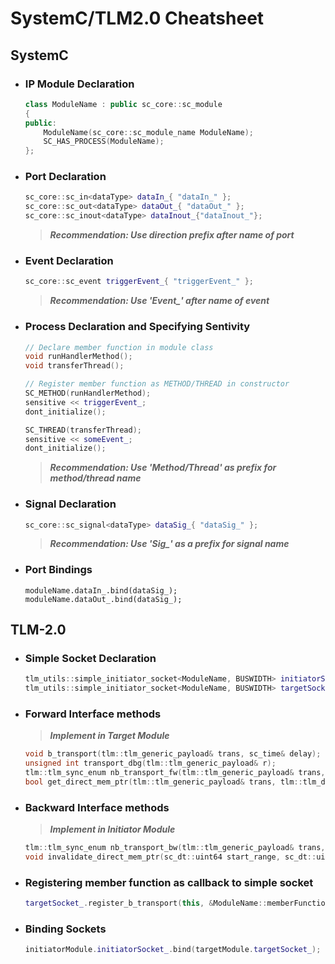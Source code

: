 # SystemC/TLM2.0 Cheatsheet

## SystemC

* ### IP Module Declaration
    ```cpp
    class ModuleName : public sc_core::sc_module
    {
    public: 
        ModuleName(sc_core::sc_module_name ModuleName);
        SC_HAS_PROCESS(ModuleName);
    };
    ```

* ### Port Declaration
    ```cpp
    sc_core::sc_in<dataType> dataIn_{ "dataIn_" };
    sc_core::sc_out<dataType> dataOut_{ "dataOut_" };
    sc_core::sc_inout<dataType> dataInout_{"dataInout_"};
    ```
    > ***Recommendation: Use direction prefix after name of port***

* ### Event Declaration
    ```cpp
    sc_core::sc_event triggerEvent_{ "triggerEvent_" };
    ```
    > ***Recommendation: Use 'Event_' after name of event***
    
* ### Process Declaration and Specifying Sentivity
    ```cpp
    // Declare member function in module class
    void runHandlerMethod();
    void transferThread();
    
    // Register member function as METHOD/THREAD in constructor
    SC_METHOD(runHandlerMethod);
    sensitive << triggerEvent_;
    dont_initialize();
    
    SC_THREAD(transferThread);
    sensitive << someEvent_;
    dont_initialize();
    ```
    > ***Recommendation: Use 'Method/Thread' as prefix for method/thread name***

* ### Signal Declaration
    ```cpp
    sc_core::sc_signal<dataType> dataSig_{ "dataSig_" };
    ```
    > ***Recommendation: Use 'Sig_' as a prefix for signal name***

* ### Port Bindings
    ```
    moduleName.dataIn_.bind(dataSig_);
    moduleName.dataOut_.bind(dataSig_);
    ```
    
## TLM-2.0
* ### Simple Socket Declaration
    ```cpp
    tlm_utils::simple_initiator_socket<ModuleName, BUSWIDTH> initiatorSocket_{ "initiatorSocket_" };
    tlm_utils::simple_initiator_socket<ModuleName, BUSWIDTH> targetSocket_{ "targetSocket_" };
    ```
* ### Forward Interface methods
    > ***Implement in Target Module***
    
    ```cpp
    void b_transport(tlm::tlm_generic_payload& trans, sc_time& delay);
    unsigned int transport_dbg(tlm::tlm_generic_payload& r);
    tlm::tlm_sync_enum nb_transport_fw(tlm::tlm_generic_payload& trans, tlm::tlm_phase& phase, sc_time& delay);
    bool get_direct_mem_ptr(tlm::tlm_generic_payload& trans, tlm::tlm_dmi& dmi_data)
    ```
* ### Backward Interface methods
    > ***Implement in Initiator Module***

    ```cpp
    tlm::tlm_sync_enum nb_transport_bw(tlm::tlm_generic_payload& trans, tlm::tlm_phase& phase, sc_time& delay);
    void invalidate_direct_mem_ptr(sc_dt::uint64 start_range, sc_dt::uint64 end_range);
    ```
* ### Registering member function as callback to simple socket
    ```cpp
    targetSocket_.register_b_transport(this, &ModuleName::memberFunctionName);
    ```
* ### Binding Sockets
    ```cpp
    initiatorModule.initiatorSocket_.bind(targetModule.targetSocket_);
    ```
